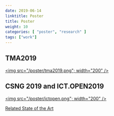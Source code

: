 ```yaml
---
date: 2019-06-14
linktitle: Poster
title: Poster
weight: 10
categories: [ "poster", "research" ]
tags: ["work"]
---
```


## TMA2019

<a href="/poster/tma2019.pdf"><img src="/poster/tma2019.png"; width="200" /></a>


## CSNG 2019 and ICT.OPEN2019

<a href="/poster/ictopen.pdf"><img src="/poster/ictopen.png"; width="200" /></a>

<a href="/state/"> Related State of the Art </a>

